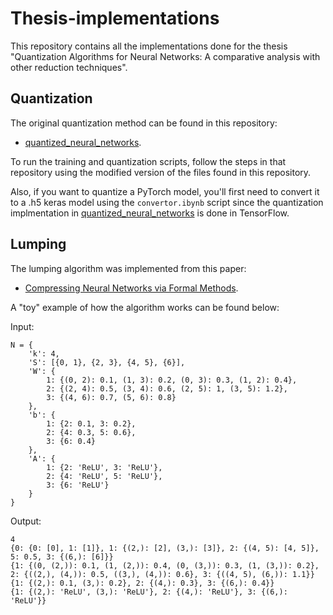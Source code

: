 # Thesis-implementations
This repository contains all the implementations done for the thesis "Quantization Algorithms for Neural Networks: A comparative analysis with other reduction techniques".  

## Quantization
The original quantization method can be found in this repository: 
* [quantized_neural_networks](https://github.com/elybrand/quantized_neural_networks).

To run the training and quantization scripts, follow the steps in that repository using the modified version of the files found in this repository. 

Also, if you want to quantize a PyTorch model, you'll first need to convert it to a .h5 keras model using the `convertor.ibynb` script since the quantization implmentation in [quantized_neural_networks](https://github.com/elybrand/quantized_neural_networks) is done in TensorFlow.

## Lumping
The lumping algorithm was implemented from this paper:
*  [Compressing Neural Networks via Formal Methods](https://www.sciencedirect.com/science/article/pii/S0893608024003356).

A "toy" example of how the algorithm works can be found below:

Input:
```
N = {
    'k': 4,
    'S': [{0, 1}, {2, 3}, {4, 5}, {6}],
    'W': {
        1: {(0, 2): 0.1, (1, 3): 0.2, (0, 3): 0.3, (1, 2): 0.4},
        2: {(2, 4): 0.5, (3, 4): 0.6, (2, 5): 1, (3, 5): 1.2},
        3: {(4, 6): 0.7, (5, 6): 0.8}
    },
    'b': {
        1: {2: 0.1, 3: 0.2},
        2: {4: 0.3, 5: 0.6},
        3: {6: 0.4}
    },
    'A': {
        1: {2: 'ReLU', 3: 'ReLU'},
        2: {4: 'ReLU', 5: 'ReLU'},
        3: {6: 'ReLU'}
    }
}
```

Output: 
```
4
{0: {0: [0], 1: [1]}, 1: {(2,): [2], (3,): [3]}, 2: {(4, 5): [4, 5]}, 5: 0.5, 3: {(6,): [6]}}
{1: {(0, (2,)): 0.1, (1, (2,)): 0.4, (0, (3,)): 0.3, (1, (3,)): 0.2}, 2: {((2,), (4,)): 0.5, ((3,), (4,)): 0.6}, 3: {((4, 5), (6,)): 1.1}}
{1: {(2,): 0.1, (3,): 0.2}, 2: {(4,): 0.3}, 3: {(6,): 0.4}}
{1: {(2,): 'ReLU', (3,): 'ReLU'}, 2: {(4,): 'ReLU'}, 3: {(6,): 'ReLU'}}
```
